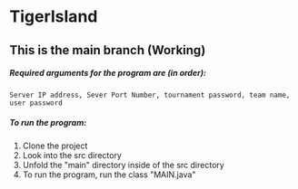 
# TigerIsland
## This is the main branch (Working)

##### Required arguments for the program are (in order): 
```Server IP address, Sever Port Number, tournament password, team name, user password ```

##### To run the program:
1. Clone the project
2. Look into the src directory
3. Unfold the "main" directory inside of the src directory
4. To run the program, run the class "MAIN.java"
